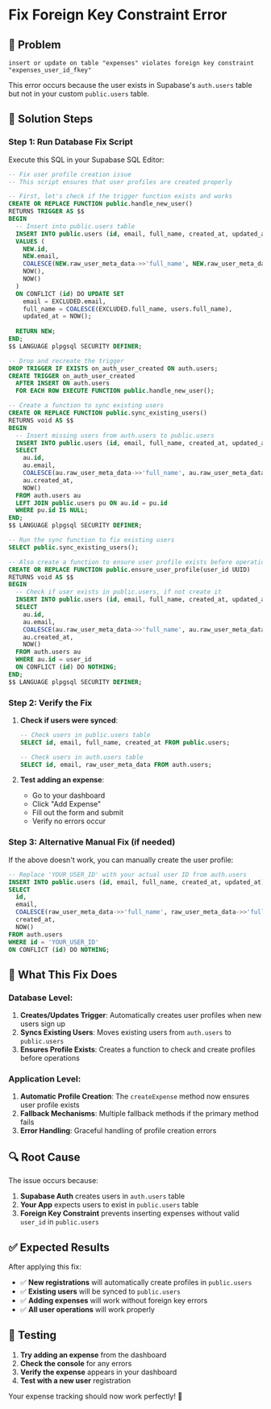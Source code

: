 # Fix Foreign Key Constraint Error

## 🚨 **Problem**
```
insert or update on table "expenses" violates foreign key constraint "expenses_user_id_fkey"
```

This error occurs because the user exists in Supabase's `auth.users` table but not in your custom `public.users` table.

## 🔧 **Solution Steps**

### **Step 1: Run Database Fix Script**

Execute this SQL in your Supabase SQL Editor:

```sql
-- Fix user profile creation issue
-- This script ensures that user profiles are created properly

-- First, let's check if the trigger function exists and works
CREATE OR REPLACE FUNCTION public.handle_new_user()
RETURNS TRIGGER AS $$
BEGIN
  -- Insert into public.users table
  INSERT INTO public.users (id, email, full_name, created_at, updated_at)
  VALUES (
    NEW.id,
    NEW.email,
    COALESCE(NEW.raw_user_meta_data->>'full_name', NEW.raw_user_meta_data->>'fullName', 'User'),
    NOW(),
    NOW()
  )
  ON CONFLICT (id) DO UPDATE SET
    email = EXCLUDED.email,
    full_name = COALESCE(EXCLUDED.full_name, users.full_name),
    updated_at = NOW();
  
  RETURN NEW;
END;
$$ LANGUAGE plpgsql SECURITY DEFINER;

-- Drop and recreate the trigger
DROP TRIGGER IF EXISTS on_auth_user_created ON auth.users;
CREATE TRIGGER on_auth_user_created
  AFTER INSERT ON auth.users
  FOR EACH ROW EXECUTE FUNCTION public.handle_new_user();

-- Create a function to sync existing users
CREATE OR REPLACE FUNCTION public.sync_existing_users()
RETURNS void AS $$
BEGIN
  -- Insert missing users from auth.users to public.users
  INSERT INTO public.users (id, email, full_name, created_at, updated_at)
  SELECT 
    au.id,
    au.email,
    COALESCE(au.raw_user_meta_data->>'full_name', au.raw_user_meta_data->>'fullName', 'User'),
    au.created_at,
    NOW()
  FROM auth.users au
  LEFT JOIN public.users pu ON au.id = pu.id
  WHERE pu.id IS NULL;
END;
$$ LANGUAGE plpgsql SECURITY DEFINER;

-- Run the sync function to fix existing users
SELECT public.sync_existing_users();

-- Also create a function to ensure user profile exists before operations
CREATE OR REPLACE FUNCTION public.ensure_user_profile(user_id UUID)
RETURNS void AS $$
BEGIN
  -- Check if user exists in public.users, if not create it
  INSERT INTO public.users (id, email, full_name, created_at, updated_at)
  SELECT 
    au.id,
    au.email,
    COALESCE(au.raw_user_meta_data->>'full_name', au.raw_user_meta_data->>'fullName', 'User'),
    au.created_at,
    NOW()
  FROM auth.users au
  WHERE au.id = user_id
  ON CONFLICT (id) DO NOTHING;
END;
$$ LANGUAGE plpgsql SECURITY DEFINER;
```

### **Step 2: Verify the Fix**

1. **Check if users were synced**:
   ```sql
   -- Check users in public.users table
   SELECT id, email, full_name, created_at FROM public.users;
   
   -- Check users in auth.users table
   SELECT id, email, raw_user_meta_data FROM auth.users;
   ```

2. **Test adding an expense**:
   - Go to your dashboard
   - Click "Add Expense"
   - Fill out the form and submit
   - Verify no errors occur

### **Step 3: Alternative Manual Fix (if needed)**

If the above doesn't work, you can manually create the user profile:

```sql
-- Replace 'YOUR_USER_ID' with your actual user ID from auth.users
INSERT INTO public.users (id, email, full_name, created_at, updated_at)
SELECT 
  id,
  email,
  COALESCE(raw_user_meta_data->>'full_name', raw_user_meta_data->>'fullName', 'User'),
  created_at,
  NOW()
FROM auth.users 
WHERE id = 'YOUR_USER_ID'
ON CONFLICT (id) DO NOTHING;
```

## 🎯 **What This Fix Does**

### **Database Level:**
1. **Creates/Updates Trigger**: Automatically creates user profiles when new users sign up
2. **Syncs Existing Users**: Moves existing users from `auth.users` to `public.users`
3. **Ensures Profile Exists**: Creates a function to check and create profiles before operations

### **Application Level:**
1. **Automatic Profile Creation**: The `createExpense` method now ensures user profile exists
2. **Fallback Mechanisms**: Multiple fallback methods if the primary method fails
3. **Error Handling**: Graceful handling of profile creation errors

## 🔍 **Root Cause**

The issue occurs because:
1. **Supabase Auth** creates users in `auth.users` table
2. **Your App** expects users to exist in `public.users` table
3. **Foreign Key Constraint** prevents inserting expenses without valid `user_id` in `public.users`

## ✅ **Expected Results**

After applying this fix:
- ✅ **New registrations** will automatically create profiles in `public.users`
- ✅ **Existing users** will be synced to `public.users`
- ✅ **Adding expenses** will work without foreign key errors
- ✅ **All user operations** will work properly

## 🚀 **Testing**

1. **Try adding an expense** from the dashboard
2. **Check the console** for any errors
3. **Verify the expense** appears in your dashboard
4. **Test with a new user** registration

Your expense tracking should now work perfectly! 🎉

